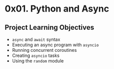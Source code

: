 # 0x01. Python and Async

## Project Learning Objectives
* `async` and `await` syntax
* Executing an async program with `asyncio`
* Running concurrent coroutines
* Creating `asyncio` tasks
* Using the `random` module

